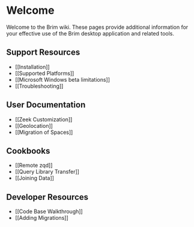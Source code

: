 # Welcome

Welcome to the Brim wiki. These pages provide additional information for your
effective use of the Brim desktop application and related tools.

## Support Resources

- [[Installation]]
- [[Supported Platforms]]
- [[Microsoft Windows beta limitations]]
- [[Troubleshooting]]

## User Documentation

- [[Zeek Customization]]
- [[Geolocation]]
- [[Migration of Spaces]]

## Cookbooks

- [[Remote zqd]]
- [[Query Library Transfer]]
- [[Joining Data]]

## Developer Resources

- [[Code Base Walkthrough]]
- [[Adding Migrations]]
